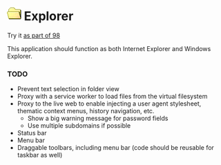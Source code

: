 
# ![](../../images/icons/folder-open-32x32.png) Explorer

Try it [as part of 98](https://98.js.org/) <!--or [standalone](https://98.js.org/programs/explorer/)-->

This application should function as both Internet Explorer and Windows Explorer.

### TODO

- Prevent text selection in folder view
- Proxy with a service worker to load files from the virtual filesystem
- Proxy to the live web to enable injecting a user agent stylesheet, thematic context menus, history navigation, etc.
  - Show a big warning message for password fields
  - Use multiple subdomains if possible
- Status bar
- Menu bar
- Draggable toolbars, including menu bar (code should be reusable for taskbar as well)
